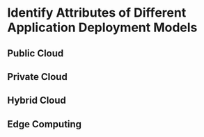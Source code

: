 # Identify Attributes of Different Application Deployment Models

## Public Cloud

## Private Cloud

## Hybrid Cloud

## Edge Computing
